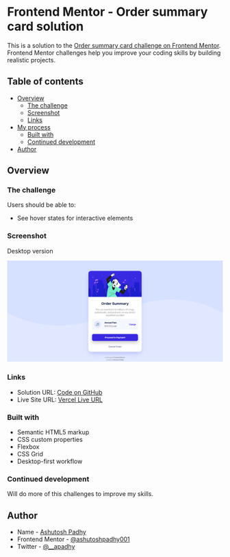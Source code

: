 # Frontend Mentor - Order summary card solution

This is a solution to the [Order summary card challenge on Frontend Mentor](https://www.frontendmentor.io/challenges/order-summary-component-QlPmajDUj). Frontend Mentor challenges help you improve your coding skills by building realistic projects. 

## Table of contents

- [Overview](#overview)
  - [The challenge](#the-challenge)
  - [Screenshot](#screenshot)
  - [Links](#links)
- [My process](#my-process)
  - [Built with](#built-with)
  - [Continued development](#continued-development)
- [Author](#author)

## Overview

### The challenge

Users should be able to:

- See hover states for interactive elements

### Screenshot

Desktop version

![desktop version](/screenshots/desktop-version.png)

### Links

- Solution URL: [Code on GitHub](https://github.com/a-padhy/Order-Summary-Component-main)
- Live Site URL: [Vercel Live URL](https://ap-order-summary-component-main.vercel.app/)

### Built with

- Semantic HTML5 markup
- CSS custom properties
- Flexbox
- CSS Grid
- Desktop-first workflow

### Continued development

Will do more of this challenges to improve my skills. 

## Author

- Name - [Ashutosh Padhy](https://ashutoshpadhy.vercel.app/)
- Frontend Mentor - [@ashutoshpadhy001](https://www.frontendmentor.io/profile/ashutoshpadhy001)
- Twitter - [@__apadhy](https://www.twitter.com/__apadhy)
